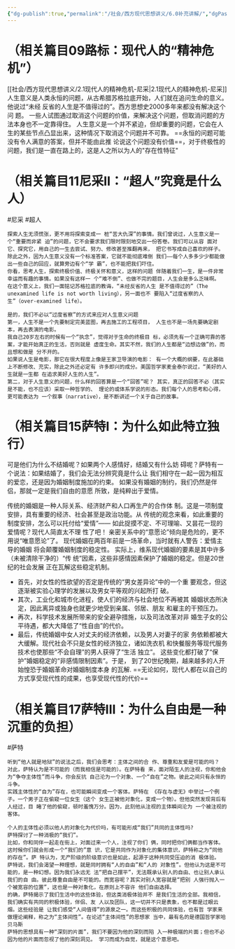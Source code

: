 ```yaml
---
{"dg-publish":true,"permalink":"/社会/西方现代思想讲义/6.0补充讲解/","dgPassFrontmatter":true}
---
```



# （相关篇⽬09路标：现代⼈的“精神危机”）
[[社会/西方现代思想讲义/2.1现代人的精神危机-尼采\|2.1现代人的精神危机-尼采]]
人生意义是人类永恒的问题，从古希腊苏格拉底开始，⼈们就在追问⽣命的意义。他说过“未经 反省的⼈⽣是不值得过的”。⻄⽅思想史2000多年来都没有解决这个问 题。
一些人试图通过取消这个问题的价值，来解决这个问题，但取消问题的方法本身也不一定靠得住。
人生意义是一个并不紧迫，但却重要的问题，它会在人生的某些节点凸显出来，这种情况下取消这个问题并不可靠。
==永恒的问题可能没有令⼈满意的答案，但并不能由此推 论说这个问题没有价值==，对于终极性的问题，我们是一直在路上的，这是人之所以为人的"存在性特征"
# （相关篇⽬11尼采II：“超⼈”究竟是什么⼈）
#尼采 #超人
```
探索⼈⽣⽆须慌张，更不⽤将探索变成⼀ 桩“苦⼤仇深”的事情。我们曾说过，⼈⽣意义是⼀个“重要⽽⾮紧 迫”的问题，它不会要求我们限时限刻地交出⼀份答卷。我们可以从容 ⾯对它、探究它，⽤⾃⼰的⼀⽣去尝试、努⼒、修改甚⾄推翻再来， 把它书写成⾃⼰喜欢的样⼦。 
除此之外，因为⼈⽣意义没有⼀个标准答案，它就不能彻底难倒 我们——每个⼈多多少少都能做出⼀些⾃⼰的回应，就算旁边有个“学 霸”，也不能把我们吓住。
你看，思考⼈⽣，探索终极价值、终极关怀和意义，这样的问题 伴随着我们⼀⽣，是⼀件⾮常幸运⽽有趣的事情。如果没有这样⼀ 个“难不倒”、也做不完的题⽬，⼈⽣会是多么乏味啊。
在这个意义上，我们⼀⾯铭记苏格拉底的教诲，“未经反省的⼈⽣ 是不值得过的”（The unexamined life is not worth living），另⼀⾯也不 要陷⼊“过度省察的⼈⽣”（over-examined life）。

是的，我们不必以“过度省察”的⽅式来应对⼈⽣意义问题
第⼀，⼈⽣不是⼀个先要制定完美蓝图，再去施⼯的⼯程项⽬， ⼈⽣也不是⼀场先要确定剧本，再去表演的电影。 
我⾃⼰20岁左右的时候有⼀个“执念”，觉得对于⽣命的终极⽬ 标，必须先有⼀个正确可靠的答案，才能开始真正的⽣活，否则就是 虚度⽣命。其实不然，我们的⼈⽣都是“边想边做”的，⽽且想和做是 分不开的。
如果说⼈⽣是电影，那它在很⼤程度上像是王家卫导演的电影： 有⼀个⼤概的纲要，在此基础上不断修改、充实，除此之外还必定有 许多即兴的成分。美国哲学家⻨⾦泰尔说过，“美好的⼈⽣就是⼀⽣都 在追求美好⼈⽣的⼈⽣”。
第⼆，对于⼈⽣意义的问题，什么样的回答算是⼀个“回答”呢？ 其实，真正的回答不必（其实是不能，也不应该）采取⼀种哲学的、 理论的或体系学说的形态。我们每个⼈的思考和⼼得，更可能表达为 ⼀个叙事（narrative），是不断讲述⼀个关于⾃⼰的故事。
```
# （相关篇⽬15萨特I：为什么如此特⽴独⾏）
可是他们为什么不结婚呢？如果两个⼈感情好，结婚⼜有什么妨 碍呢？萨特有⼀个说法：如果结婚了，我们会⽆法分辨究竟是什么让 我们相守在⼀起⼀因为相互的爱恋，还是因为婚姻制度施加的约束。 如果没有婚姻的制约，我们仍然是伴侣，那就⼀定是我们⾃由的意愿 所致，是纯粹出于爱情。

传统的婚姻是⼀种⼈际关系、经济财产和⼈⼝再⽣产的合作体 制。这是⼀项制度安排，具有重要的经济、社会甚⾄是政治功能。从 传统的观念来看，如此重要的制度安排，怎么可以托付给“爱情”—— 如此捉摸不定、不可理喻、⼜昙花⼀现的爱情呢？现代⼈简直太不理 性了吧！ 
亲密关系中的“意愿论”倾向是危险的，更不⽤说“唯意愿论”了。 现代婚姻在两百年前是⼀场⾰命，当时就有⼈警告：爱情主导的婚姻 将会颠覆婚姻制度的稳定性。
实际上，维系现代婚姻的要素是其中许多（未被清除⼲净的）“传 统”因素，这些⾮感情因素保护了婚姻的稳定。但是20世纪的社会发展 正在⽡解这些稳定机制。
- ⾸先，对⼥性的性欲望的否定是传统的“男⼥差异论”中的⼀个重 要观念，但这逐渐被实验⼼理学的发展以及男⼥平等观的兴起所打 破。 
- 其次，⼯业化和城市化进程，使⼈们的经济与社会地位不再被其 婚姻状态所决定，因此离异或独⾝也就更少地受到亲属、邻居、朋友 和雇主的⼲预压⼒。
-  再次，科学技术发展所带来的安全避孕措施，以及司法改⾰对⾮ 婚⽣⼦⼥的公平待遇，都⼤⼤降低了“性⾃由”的代价。 
- 最后，传统婚姻中⼥⼈对丈夫的经济依赖，以及男⼈对妻⼦的家 务依赖都被⼤⼤缓解。现代社会不只是⼥性的经济独⽴，诸如洗⾐机 和快餐服务等现代服务技术也使那些“不会⾃理”的男⼈获得了“⽣活 独⽴”。 
这些变化都打破了“保护”婚姻稳定的“⾮感情限制因素”。于是， 到了20世纪晚期，越来越多的⼈开始惶恐于婚姻⾰命对婚姻制度本⾝ 的⽡解.
==无论如何，现代人都在以自己的方式享受现代性的成果，也享受现代性的代价==
# （相关篇⽬17萨特III：为什么⾃由是⼀种沉重的负担）
#萨特
```
听到“他⼈就是地狱”的说法之后，我们会思考：主体之间的合 作、尊重和友爱是可能的吗？ 
对此，萨特认为是不可能的（⽽我相信是可能的）。在萨特看 来，⾯对陌⽣⼈的注视，你和他会为“争夺主体性”⽽⽃争，你会反抗 ⾃⼰沦为⼀个对象、⼀个“⾃在”之物。彼此之间只有永恒的⽃争。 
实践主体性的“⾃为”存在，也可能瞬间变成⼀个客体。萨特在 《存在与虚⽆》中举过⼀个例⼦。⼀个男⼦正在偷窥⼀位⼥⽣（这个 ⼥⽣正被他对象化，变成⼀个物）。但他突然发现背后有⼈经过，⽬ 睹了他的偷窥，顿时羞愧万分。因为，此刻他从注视的主体瞬间沦为 ⼀个被注视的客体。

个人的主体性必须以他人的对象化为代价吗，有可能形成“我们”共同的主体性吗?
萨特探讨了一种消极的“我们”。
⽐如，你和同伴⼀起⾛在街上，对⾯过来⼀个⼈，注视了你们 俩，同时把你们俩都当作客体。这时候你们就会形成⼀个“我们的”意 识，它是共同作为对象化的集体意识，萨特称之为“同他的存在”。萨 特认为，⽆产阶级的阶级意识也是如此，起源于这种共同受压迫的消 极体验。
萨特说，我们会渴望⼀种理想，就是同时拥有“⼈的⾃由”和“⼈的 对象性”。但他认为这是不可能的，是⼀种幻想。因为我们永远⽆ 法“把⾃⼰摆平”，⽆法既承认别⼈的⾃由、也让别⼈承认我们的⾃ 由。彼此尊重⾃由是不可能的。⽽宽容呢？其实对别⼈宽容就是“把别 ⼈强⾏抛⼊⼀个被宽容的位置”，这也是⼀种对象化，在原则上不容许 他们⾃由选择。
的确，萨特揭⽰了我们⽣活中的这些体验，但这类消极体验并不 是我们⽣活的全部。我相信，我们确实有共同的积极体验，伴侣、友 ⼈以及团队，这⼀切并不只是表象，也不都是过眼云烟。这些经验是 让我们感受“⼈间值得”的源泉之⼀。⽽这些积极的共同体验，也有哲 学家来做理论阐释，称之为“主体间性”。在论述“主体间性”的思想家 当中，最有名的是德国哲学家哈⻉⻢斯
萨特的思想具有⼀种“深刻的⽚⾯”，我们不要因为他的深刻⽽陷 ⼊⼀种极端的⽚⾯；但也不必因为他的⽚⾯⽽忽视了他的深刻洞⻅。 学习⽽成为⾃觉，就是这个意思吧。

```